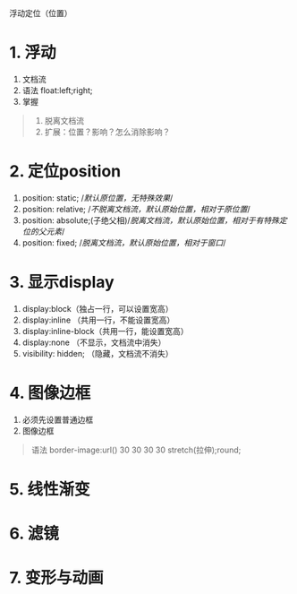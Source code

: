 浮动定位（位置）
# 1. 浮动
1. 文档流
2. 语法 float:left;right;
3. 掌握
> 1. 脱离文档流
> 2. 扩展：位置？影响？怎么消除影响？
# 2. 定位position
1. position: static;         /*默认原位置，无特殊效果*/
2. position: relative;     /*不脱离文档流，默认原始位置，相对于原位置*/
3. position: absolute;(子绝父相)/*脱离文档流，默认原始位置，相对于有特殊定位的父元素*/
4. position: fixed;        /*脱离文档流，默认原始位置，相对于窗口*/
# 3. 显示display
1. display:block（独占一行，可以设置宽高）
2. display:inline （共用一行，不能设置宽高）
3. display:inline-block（共用一行，能设置宽高）
4. display:none （不显示，文档流中消失）
5. visibility: hidden; （隐藏，文档流不消失）
# 4. 图像边框
1. 必须先设置普通边框
2. 图像边框
> 语法 border-image:url() 30 30 30 30 stretch(拉伸);round;
# 5. 线性渐变
# 6. 滤镜
# 7. 变形与动画
